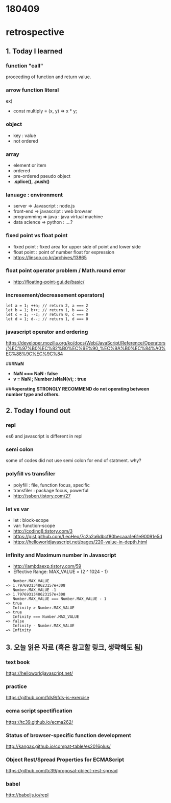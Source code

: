 # 180409
# retrospective

## 1. Today I learned

### function "call"
proceeding of function and return value.

### **arrow function literal**
ex)
- const multiply = (x, y) => x * y;


### object 
- key : value
- not ordered

### array
- element or item
- ordered
- pre-ordered pseudo object
- **.splice(), .push()**

### lanuage : environment
- server => Javascript : node.js
- front-end => javascript : web browser
- programming => java : java virtual machine
- data science => python : ....?

### fixed point vs float point
- fixed point : fixed area for upper side of point and lower side
- float point : point of number float for expression 
- https://linsoo.co.kr/archives/13865


### float point operator problem / Math.round error
- http://floating-point-gui.de/basic/


###  incresement/decreasement operators)
```
let a = 1; ++a; // return 2, a === 2
let b = 1; b++; // return 1, b === 2
let c = 1; --c; // return 0, c === 0
let d = 1; d--; // return 1, d === 0
```

### javascript operator and ordering
https://developer.mozilla.org/ko/docs/Web/JavaScript/Reference/Operators/%EC%97%B0%EC%82%B0%EC%9E%90_%EC%9A%B0%EC%84%A0%EC%88%9C%EC%9C%84

###**NaN**
- **NaN === NaN : false**
- **v = NaN ; Number.isNaN(v); : true**


###**operating**
**STRONGLY RECOMMEND do not operating between number type and others.**








## 2. Today I found out

### repl
es6 and javascript is different in repl

### semi colon
some of codes did not use semi colon for end of statment. why?


### polyfill vs transfiler
- polyfill : file, function focus, specific
- transfiler : package focus, powerful
- http://ssben.tistory.com/27


### let vs var
- let : block-scope
- var: function-scope
- http://coding8.tistory.com/3
- https://gist.github.com/LeoHeo/7c2a2a6dbcf80becaaa1e61e90091e5d
- https://helloworldjavascript.net/pages/220-value-in-depth.html


### infinity and Maximum number in Javascript
- http://lambdaexp.tistory.com/59
- Effective Range: MAX_VALUE = (2 ^ 1024 - 1)
```
   Number.MAX_VALUE
=> 1.7976931348623157e+308
   Number.MAX_VALUE -1
=> 1.7976931348623157e+308
   Number.MAX_VALUE === Number.MAX_VALUE - 1
=> true
   Infinity > Number.MAX_VALUE
=> true
   Infinity === Number.MAX_VALUE
=> false
   Infinity - Number.MAX_VALUE
=> Infinity
```

## 3. 오늘 읽은 자료 (혹은 참고할 링크, 생략해도 됨)

### text book
https://helloworldjavascript.net/

### practice
https://github.com/fds9/fds-js-exercise

### ecma script spectification
https://tc39.github.io/ecma262/

### Status of browser-specific function development
http://kangax.github.io/compat-table/es2016plus/

### Object Rest/Spread Properties for ECMAScript
https://github.com/tc39/proposal-object-rest-spread

### babel
http://babeljs.io/repl
